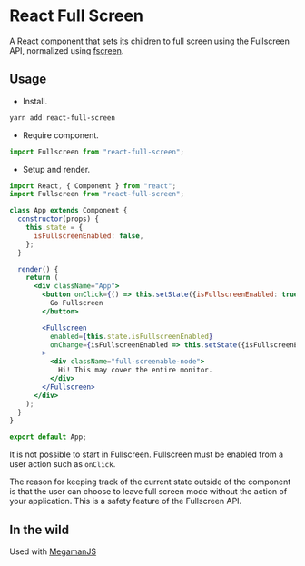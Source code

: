 # React Full Screen

A React component that sets its children to full screen using the Fullscreen API, normalized using [fscreen](https://github.com/rafrex/fscreen).

## Usage

* Install.
```bash
yarn add react-full-screen
```

* Require component.
```js
import Fullscreen from "react-full-screen";
```

* Setup and render.
```jsx
import React, { Component } from "react";
import Fullscreen from "react-full-screen";

class App extends Component {
  constructor(props) {
    this.state = {
      isFullscreenEnabled: false,
    };
  }

  render() {
    return (
      <div className="App">
        <button onClick={() => this.setState({isFullscreenEnabled: true})}>
          Go Fullscreen
        </button>

        <Fullscreen
          enabled={this.state.isFullscreenEnabled}
          onChange={isFullscreenEnabled => this.setState({isFullscreenEnabled})}
        >
          <div className="full-screenable-node">
            Hi! This may cover the entire monitor.
          </div>
        </Fullscreen>
      </div>
    );
  }
}

export default App;
```

It is not possible to start in Fullscreen. Fullscreen must be enabled from a user action such as `onClick`.

The reason for keeping track of the current state outside of the component is that the user can choose to leave full screen mode without the action of your application. This is a safety feature of the Fullscreen API.


## In the wild

Used with [MegamanJS](http://megaman.pomle.com/)
